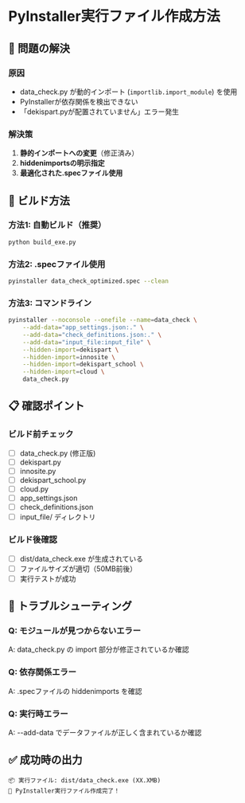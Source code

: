 # PyInstaller実行ファイル作成方法

## 🎯 問題の解決

### 原因
- data_check.py が動的インポート (`importlib.import_module`) を使用
- PyInstallerが依存関係を検出できない
- 「dekispart.pyが配置されていません」エラー発生

### 解決策
1. **静的インポートへの変更**（修正済み）
2. **hiddenimportsの明示指定** 
3. **最適化された.specファイル使用**

## 🚀 ビルド方法

### 方法1: 自動ビルド（推奨）
```bash
python build_exe.py
```

### 方法2: .specファイル使用
```bash
pyinstaller data_check_optimized.spec --clean
```

### 方法3: コマンドライン
```bash
pyinstaller --noconsole --onefile --name=data_check \
    --add-data="app_settings.json:." \
    --add-data="check_definitions.json:." \
    --add-data="input_file:input_file" \
    --hidden-import=dekispart \
    --hidden-import=innosite \
    --hidden-import=dekispart_school \
    --hidden-import=cloud \
    data_check.py
```

## 📋 確認ポイント

### ビルド前チェック
- [ ] data_check.py (修正版)
- [ ] dekispart.py
- [ ] innosite.py
- [ ] dekispart_school.py  
- [ ] cloud.py
- [ ] app_settings.json
- [ ] check_definitions.json
- [ ] input_file/ ディレクトリ

### ビルド後確認
- [ ] dist/data_check.exe が生成されている
- [ ] ファイルサイズが適切（50MB前後）
- [ ] 実行テストが成功

## 🔧 トラブルシューティング

### Q: モジュールが見つからないエラー
A: data_check.py の import 部分が修正されているか確認

### Q: 依存関係エラー
A: .specファイルの hiddenimports を確認

### Q: 実行時エラー  
A: --add-data でデータファイルが正しく含まれているか確認

## ✅ 成功時の出力
```
📦 実行ファイル: dist/data_check.exe (XX.XMB)
🎉 PyInstaller実行ファイル作成完了！
```
